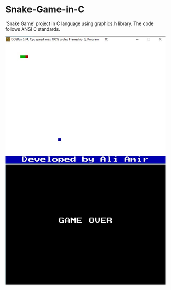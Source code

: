 # Snake-Game-in-C
 'Snake Game' project in C language using graphics.h library. The code follows ANSI C standards.

 ![Snake game screenshot](snake.jpg)  ![Snake game screenshot](gameover.jpg)